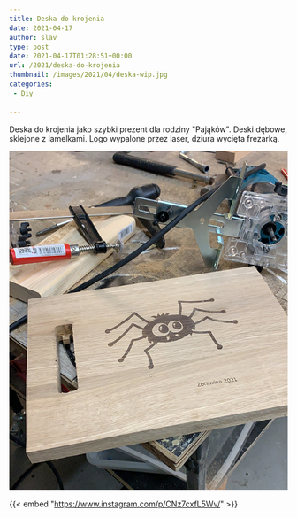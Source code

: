 ```yaml
---
title: Deska do krojenia
date: 2021-04-17
author: slav
type: post
date: 2021-04-17T01:28:51+00:00
url: /2021/deska-do-krojenia
thumbnail: /images/2021/04/deska-wip.jpg
categories:
 - Diy

---
```

 Deska do krojenia jako szybki prezent dla rodziny "Pająków". Deski dębowe, sklejone z lamelkami. Logo wypalone przez laser, dziura wycięta frezarką.

![deska do krojenia z logo](/images/2021/04/deska-wip.jpg)

{{< embed "https://www.instagram.com/p/CNz7cxfL5Wv/" >}}

